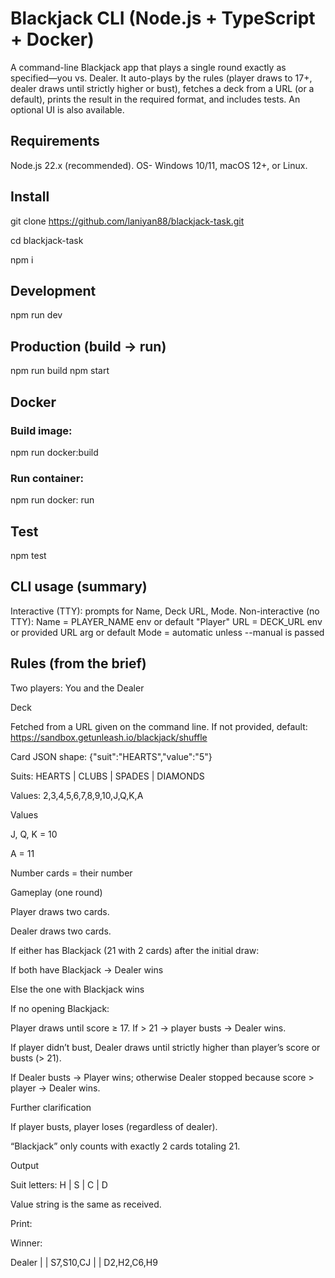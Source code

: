 # Blackjack CLI (Node.js + TypeScript + Docker)

A command-line Blackjack app that plays a single round exactly as specified—you vs. Dealer. It auto-plays by the rules (player draws to 17+, dealer draws until strictly higher or bust), fetches a deck from a URL (or a default), prints the result in the required format, and includes tests. An optional UI is also available.

## Requirements
Node.js 22.x (recommended).
OS- Windows 10/11, macOS 12+, or Linux.

## Install
git clone https://github.com/laniyan88/blackjack-task.git

cd blackjack-task

npm i 

## Development
npm run dev

## Production (build → run)
npm run build
npm start

## Docker
### Build image: 
npm run docker:build
### Run container:
npm run docker: run

## Test
npm test


## CLI usage (summary)

Interactive (TTY): prompts for Name, Deck URL, Mode.
Non-interactive (no TTY):
Name = PLAYER_NAME env or default "Player"
URL = DECK_URL env or provided URL arg or default
Mode = automatic unless --manual is passed


## Rules (from the brief)

Two players: You and the Dealer

Deck

Fetched from a URL given on the command line. If not provided, default:
https://sandbox.getunleash.io/blackjack/shuffle

Card JSON shape: {"suit":"HEARTS","value":"5"}

Suits: HEARTS | CLUBS | SPADES | DIAMONDS

Values: 2,3,4,5,6,7,8,9,10,J,Q,K,A

Values

J, Q, K = 10

A = 11

Number cards = their number

Gameplay (one round)

Player draws two cards.

Dealer draws two cards.

If either has Blackjack (21 with 2 cards) after the initial draw:

If both have Blackjack → Dealer wins

Else the one with Blackjack wins

If no opening Blackjack:

Player draws until score ≥ 17. If > 21 → player busts → Dealer wins.

If player didn’t bust, Dealer draws until strictly higher than player’s score or busts (> 21).

If Dealer busts → Player wins; otherwise Dealer stopped because score > player → Dealer wins.

Further clarification

If player busts, player loses (regardless of dealer).

“Blackjack” only counts with exactly 2 cards totaling 21.

Output

Suit letters: H | S | C | D

Value string is the same as received.

Print:

Winner: <name>

Dealer | <score> | S7,S10,CJ
<PlayerName> | <score> | D2,H2,C6,H9

